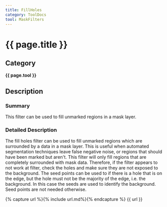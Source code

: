 ```yaml
---
title: FillHoles
category: ToolDocs 
tool: MaskFilters 
---
```


# {{ page.title }} 

## Category

**{{ page.tool }}**

## Description

### Summary

This filter can be used to fill unmarked regions in a mask layer. 

### Detailed Description

The fill holes filter can be used to fill unmarked regions which are surrounded by a data in a mask layer. This is useful when automated segmentation techniques leave false negative noise, or regions that should have been marked but aren't. This filter will only fill regions that are completely surrounded with mask data. Therefore, if the filter appears to not work at filter, check the holes and make sure they are not exposed to the background. The seed points can be used to if there is a hole that is on the edge, but the hole must not be the majority of the edge, i.e. the background. In this case the seeds are used to identify the background. Seed points are not needed otherwise.

{% capture url %}{% include url.md%}{% endcapture %}
{{ url }}

